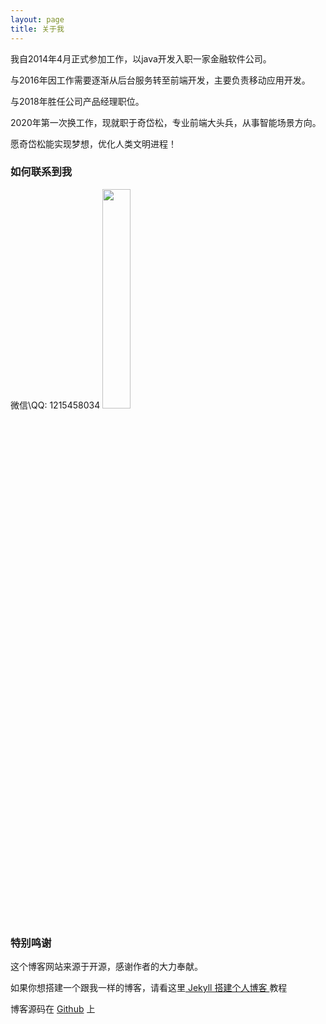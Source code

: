 ```yaml
---
layout: page
title: 关于我 
---
```


我自2014年4月正式参加工作，以java开发入职一家金融软件公司。

与2016年因工作需要逐渐从后台服务转至前端开发，主要负责移动应用开发。

与2018年胜任公司产品经理职位。

2020年第一次换工作，现就职于奇岱松，专业前端大头兵，从事智能场景方向。

愿奇岱松能实现梦想，优化人类文明进程！

<h3> 如何联系到我 </h3>

<p> 
微信\QQ: 1215458034
<img style="width: 30%;" src="https://www.mashaojie.club/download/weixin.png"/>
</p> 

<h3> 特别鸣谢 </h3>  

<p> 

这个博客网站来源于开源，感谢作者的大力奉献。

如果你想搭建一个跟我一样的博客，请看这里<a href="/2016/10/jekyll_tutorials1/"> Jekyll 搭建个人博客 </a>教程

博客源码在 <a target="_blank" href='https://github.com/leopardpan/leopardpan.github.io/'>Github</a> 上

</p>


<!-- {% include comments.html %} -->

